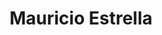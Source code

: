 ---
user: mauricio
title: Mauricio Estrella
position: VP of Product Design
company: Stackray
featured: true
sns: https://twitter.com/manicho
talk: keynote
bio: "Mauricio “Momo” Estrella is an Ecuadorian Digital Designer with 15 years of experience on UI/UX, Digital Product Design, Education, and Entertainment. He has worked with brands like EF Education First, Lincoln, Audi, Microsoft, Disney, among others. He has published several pieces on creative management, behavior change, and design strategy, and is currently working at a SF-based startup as VP of Product Design. His background is in Computer Science and Psychology."

biocn: "Mauricio “Momo” Estrella is an Ecuadorian Digital Designer with 15 years of experience on UI/UX, Digital Product Design, Education, and Entertainment. He has worked with brands like EF Education First, Lincoln, Audi, Microsoft, Disney, among others. He has published several pieces on creative management, behavior change, and design strategy, and is currently working at a SF-based startup as VP of Product Design. His background is in Computer Science and Psychology."
---